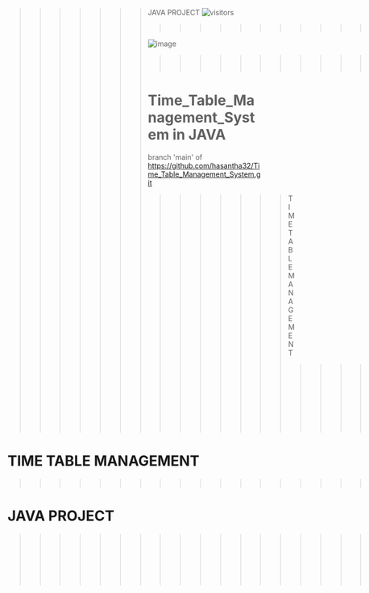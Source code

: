 
>>>>>>> JAVA PROJECT  ![visitors](https://visitor-badge.glitch.me/badge?page_id=hasantha32.hasantha32)      
>>>>>>> >>>>>>> >>>>>>> >>>>>>> >>>>>>> >>>>>>> =
>>>>>>> >>>>>>> >>>>>>> >>>>>>> >>>>>>> >>>>>>>
>>>>>>>  ![image](https://user-images.githubusercontent.com/68705183/119260089-afd1cb00-bb7d-11eb-9730-eb7be5f0053e.png)
>>>>>>> >>>>>>> >>>>>>> >>>>>>> >>>>>>> >>>>>>> ==
>>>>>>> >>>>>>> >>>>>>> >>>>>>> >>>>>>> >>>>>>> 
>>>>>>> Time_Table_Management_System in JAVA
>>>>>>> =====
>>>>>>> branch 'main' of https://github.com/hasantha32/Time_Table_Management_System.git
>>>>>>> >>>>>>> TIME TABLE MANAGEMENT
>>>>>>> >>>>>>> >>>>>>> >>>>>>> >>>>>>> >>>>>>> ========

TIME TABLE MANAGEMENT
==
>>>>>>> >>>>>>> >>>>>>> >>>>>>> >>>>>>> >>>>>>> =
>>>>>>> >>>>>>> >>>>>>> >>>>>>> >>>>>>> >>>>>>>

JAVA PROJECT
==

>>>>>>> >>>>>>> >>>>>>> >>>>>>> >>>>>>> >>>>>>> >>>>>>> ======
